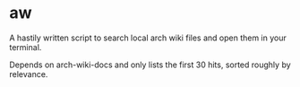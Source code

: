 # aw
A hastily written script to search local arch wiki files and open them in your terminal.

Depends on arch-wiki-docs and only lists the first 30 hits, sorted roughly by relevance.
